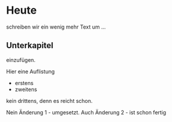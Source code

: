 # Heute

schreiben wir ein wenig mehr Text um ...

## Unterkapitel

einzufügen. 

Hier eine Auflistung 

* erstens
* zweitens

kein drittens, denn es reicht schon.

Nein Änderung 1 - umgesetzt.
Auch Änderung 2 - ist schon fertig

